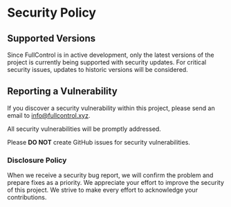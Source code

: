 # Security Policy


## Supported Versions

Since FullControl is in active development, only the latest versions of the project is currently being supported with security updates. For critical security issues, updates to historic versions will be considered.



## Reporting a Vulnerability

If you discover a security vulnerability within this project, please send an email to info@fullcontrol.xyz. 

All security vulnerabilities will be promptly addressed.

Please **DO NOT** create GitHub issues for security vulnerabilities.


### Disclosure Policy

When we receive a security bug report, we will confirm the problem and prepare fixes as a priority. We appreciate your effort to improve the security of this project. We strive to make every effort to acknowledge your contributions.
